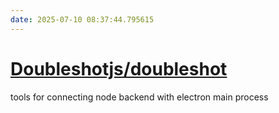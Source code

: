 ```yaml
---
date: 2025-07-10 08:37:44.795615
---
```


# [Doubleshotjs/doubleshot](https://github.com/Doubleshotjs/doubleshot)

tools for connecting node backend with electron main process